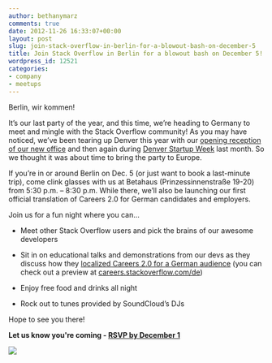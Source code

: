 ```yaml
---
author: bethanymarz
comments: true
date: 2012-11-26 16:33:07+00:00
layout: post
slug: join-stack-overflow-in-berlin-for-a-blowout-bash-on-december-5
title: Join Stack Overflow in Berlin for a blowout bash on December 5!
wordpress_id: 12521
categories:
- company
- meetups
---
```


Berlin, wir kommen!

It’s our last party of the year, and this time, we’re heading to Germany to meet and mingle with the Stack Overflow community! As you may have noticed, we’ve been tearing up Denver this year with our [opening reception of our new office](http://blog.stackoverflow.com/2012/09/join-us-for-our-opening-reception-of-stack-exchange-denver/) and then again during [Denver Startup Week](http://blog.stackoverflow.com/2012/11/stack-exchange-partners-with-denver-startup-week/) last month. So we thought it was about time to bring the party to Europe.

If you’re in or around Berlin on Dec. 5 (or just want to book a last-minute trip), come clink glasses with us at Betahaus (Prinzessinnenstraße 19-20) from 5:30 p.m. – 8:30 p.m. While there, we’ll also be launching our first official translation of Careers 2.0 for German candidates and employers.

Join us for a fun night where you can…



	
  * Meet other Stack Overflow users and pick the brains of our awesome developers

	
  * Sit in on educational talks and demonstrations from our devs as they discuss how they [localized Careers 2.0 for a German audience](http://meta.stackoverflow.com/questions/156432/feedback-wanted-careers-in-german) (you can check out a preview at [careers.stackoverflow.com/de](http://careers.stackoverflow.com/de))

	
  * Enjoy free food and drinks all night

	
  * Rock out to tunes provided by SoundCloud’s DJs


Hope to see you there!

**Let us know you're coming - [RSVP by December 1](http://careers.stackoverflow.com/launch)**

[![](/blog/images/2012-11-26-join-stack-overflow-in-berlin-for-a-blowout-bash-on-december-5/de-Stack-Overflow-Careers-728x902.png)](http://careers.stackoverflow.com/launch)
